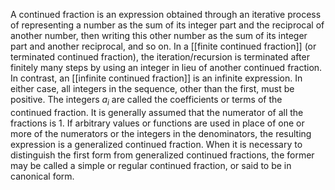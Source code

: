 A continued fraction is an expression obtained through an iterative process of representing a number as the sum of its integer part and the reciprocal of another number, then writing this other number as the sum of its integer part and another reciprocal, and so on. In a [[finite continued fraction]] (or terminated continued fraction), the iteration/recursion is terminated after finitely many steps by using an integer in lieu of another continued fraction. In contrast, an [[infinite continued fraction]] is an infinite expression. In either case, all integers in the sequence, other than the first, must be positive. The integers $a_{i}$ are called the coefficients or terms of the continued fraction.
It is generally assumed that the numerator of all the fractions is 1. If arbitrary values or functions are used in place of one or more of the numerators or the integers in the denominators, the resulting expression is a generalized continued fraction. When it is necessary to distinguish the first form from generalized continued fractions, the former may be called a simple or regular continued fraction, or said to be in canonical form. 